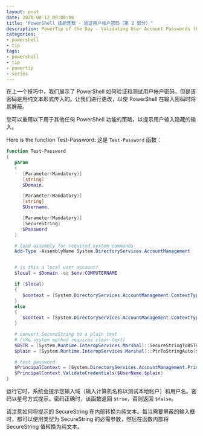```yaml
---
layout: post
date: 2020-08-12 00:00:00
title: "PowerShell 技能连载 - 验证用户帐户密码（第 2 部分）"
description: PowerTip of the Day - Validating User Account Passwords (Part 2)
categories:
- powershell
- tip
tags:
- powershell
- tip
- powertip
- series
---
```

在上一个技巧中，我们展示了 PowerShell 如何验证和测试用户帐户密码，但是该密码是用纯文本形式传入的。让我们进行更改，以使 PowerShell 在输入密码时将其屏蔽。

您可以重用以下用于其他任何 PowerShell 功能的策略，以提示用户输入隐藏的输入。

Here is the function Test-Password:
这是 `Test-Password` 函数：

```powershell
function Test-Password
{
   param
   (
      [Parameter(Mandatory)]
      [string]
      $Domain,

      [Parameter(Mandatory)]
      [string]
      $Username,

      [Parameter(Mandatory)]
      [SecureString]
      $Password
   )

   # load assembly for required system commands
   Add-Type -AssemblyName System.DirectoryServices.AccountManagement


   # is this a local user account?
   $local = $Domain -eq $env:COMPUTERNAME

   if ($local)
   {
      $context = [System.DirectoryServices.AccountManagement.ContextType]::Machine
   }
   else
   {
      $context = [System.DirectoryServices.AccountManagement.ContextType]::Domain
   }

   # convert SecureString to a plain text
   # (the system method requires clear-text)
   $BSTR = [System.Runtime.InteropServices.Marshal]::SecureStringToBSTR($Password)
   $plain = [System.Runtime.InteropServices.Marshal]::PtrToStringAuto($BSTR)

   # test password
   $PrincipalContext = [System.DirectoryServices.AccountManagement.PrincipalContext]::new($context, $Domain)
   $PrincipalContext.ValidateCredentials($UserName,$plain)
}
```

运行它时，系统会提示您输入域（输入计算机名称以测试本地帐户）和用户名。密码以星号方式提示。密码正确时，该函数返回 `$true`，否则返回 `$false`。

请注意如何将提示的 SecureString 在内部转换为纯文本。每当需要屏蔽的输入框时，都可以使用类型为 SecureString 的必需参数，然后在函数内部将 SecureString 值转换为纯文本。

<!--本文国际来源：[Validating User Account Passwords (Part 2)](https://community.idera.com/database-tools/powershell/powertips/b/tips/posts/validating-user-account-passwords-part-2)-->

